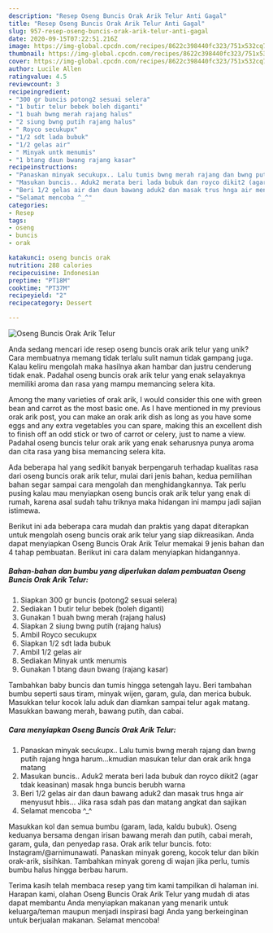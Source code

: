```yaml
---
description: "Resep Oseng Buncis Orak Arik Telur Anti Gagal"
title: "Resep Oseng Buncis Orak Arik Telur Anti Gagal"
slug: 957-resep-oseng-buncis-orak-arik-telur-anti-gagal
date: 2020-09-15T07:22:51.216Z
image: https://img-global.cpcdn.com/recipes/8622c398440fc323/751x532cq70/oseng-buncis-orak-arik-telur-foto-resep-utama.jpg
thumbnail: https://img-global.cpcdn.com/recipes/8622c398440fc323/751x532cq70/oseng-buncis-orak-arik-telur-foto-resep-utama.jpg
cover: https://img-global.cpcdn.com/recipes/8622c398440fc323/751x532cq70/oseng-buncis-orak-arik-telur-foto-resep-utama.jpg
author: Lucile Allen
ratingvalue: 4.5
reviewcount: 3
recipeingredient:
- "300 gr buncis potong2 sesuai selera"
- "1 butir telur bebek boleh diganti"
- "1 buah bwng merah rajang halus"
- "2 siung bwng putih rajang halus"
- " Royco secukupx"
- "1/2 sdt lada bubuk"
- "1/2 gelas air"
- " Minyak untk menumis"
- "1 btang daun bwang rajang kasar"
recipeinstructions:
- "Panaskan minyak secukupx.. Lalu tumis bwng merah rajang dan bwng putih rajang hnga harum...kmudian masukan telur dan orak arik hnga matang"
- "Masukan buncis.. Aduk2 merata beri lada bubuk dan royco dikit2 (agar tdak keasinan) masak hnga buncis berubh warna"
- "Beri 1/2 gelas air dan daun bawang aduk2 dan masak trus hnga air menyusut hbis... Jika rasa sdah pas dan matang angkat dan sajikan"
- "Selamat mencoba ^_^"
categories:
- Resep
tags:
- oseng
- buncis
- orak

katakunci: oseng buncis orak 
nutrition: 288 calories
recipecuisine: Indonesian
preptime: "PT18M"
cooktime: "PT37M"
recipeyield: "2"
recipecategory: Dessert

---
```



![Oseng Buncis Orak Arik Telur](https://img-global.cpcdn.com/recipes/8622c398440fc323/751x532cq70/oseng-buncis-orak-arik-telur-foto-resep-utama.jpg)

Anda sedang mencari ide resep oseng buncis orak arik telur yang unik? Cara membuatnya memang tidak terlalu sulit namun tidak gampang juga. Kalau keliru mengolah maka hasilnya akan hambar dan justru cenderung tidak enak. Padahal oseng buncis orak arik telur yang enak selayaknya memiliki aroma dan rasa yang mampu memancing selera kita.

Among the many varieties of orak arik, I would consider this one with green bean and carrot as the most basic one. As I have mentioned in my previous orak arik post, you can make an orak arik dish as long as you have some eggs and any extra vegetables you can spare, making this an excellent dish to finish off an odd stick or two of carrot or celery, just to name a view. Padahal oseng buncis telur orak arik yang enak seharusnya punya aroma dan cita rasa yang bisa memancing selera kita.

Ada beberapa hal yang sedikit banyak berpengaruh terhadap kualitas rasa dari oseng buncis orak arik telur, mulai dari jenis bahan, kedua pemilihan bahan segar sampai cara mengolah dan menghidangkannya. Tak perlu pusing kalau mau menyiapkan oseng buncis orak arik telur yang enak di rumah, karena asal sudah tahu triknya maka hidangan ini mampu jadi sajian istimewa.


Berikut ini ada beberapa cara mudah dan praktis yang dapat diterapkan untuk mengolah oseng buncis orak arik telur yang siap dikreasikan. Anda dapat menyiapkan Oseng Buncis Orak Arik Telur memakai 9 jenis bahan dan 4 tahap pembuatan. Berikut ini cara dalam menyiapkan hidangannya.

<!--inarticleads1-->

##### Bahan-bahan dan bumbu yang diperlukan dalam pembuatan Oseng Buncis Orak Arik Telur:

1. Siapkan 300 gr buncis (potong2 sesuai selera)
1. Sediakan 1 butir telur bebek (boleh diganti)
1. Gunakan 1 buah bwng merah (rajang halus)
1. Siapkan 2 siung bwng putih (rajang halus)
1. Ambil  Royco secukupx
1. Siapkan 1/2 sdt lada bubuk
1. Ambil 1/2 gelas air
1. Sediakan  Minyak untk menumis
1. Gunakan 1 btang daun bwang (rajang kasar)


Tambahkan baby buncis dan tumis hingga setengah layu. Beri tambahan bumbu seperti saus tiram, minyak wijen, garam, gula, dan merica bubuk. Masukkan telur kocok lalu aduk dan diamkan sampai telur agak matang. Masukkan bawang merah, bawang putih, dan cabai. 

<!--inarticleads2-->

##### Cara menyiapkan Oseng Buncis Orak Arik Telur:

1. Panaskan minyak secukupx.. Lalu tumis bwng merah rajang dan bwng putih rajang hnga harum...kmudian masukan telur dan orak arik hnga matang
1. Masukan buncis.. Aduk2 merata beri lada bubuk dan royco dikit2 (agar tdak keasinan) masak hnga buncis berubh warna
1. Beri 1/2 gelas air dan daun bawang aduk2 dan masak trus hnga air menyusut hbis... Jika rasa sdah pas dan matang angkat dan sajikan
1. Selamat mencoba ^_^


Masukkan kol dan semua bumbu (garam, lada, kaldu bubuk). Oseng keduanya bersama dengan irisan bawang merah dan putih, cabai merah, garam, gula, dan penyedap rasa. Orak arik telur buncis. foto: Instagram/@arnimunawati. Panaskan minyak goreng, kocok telur dan bikin orak-arik, sisihkan. Tambahkan minyak goreng di wajan jika perlu, tumis bumbu halus hingga berbau harum. 

Terima kasih telah membaca resep yang tim kami tampilkan di halaman ini. Harapan kami, olahan Oseng Buncis Orak Arik Telur yang mudah di atas dapat membantu Anda menyiapkan makanan yang menarik untuk keluarga/teman maupun menjadi inspirasi bagi Anda yang berkeinginan untuk berjualan makanan. Selamat mencoba!
